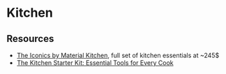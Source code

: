 # Kitchen

## Resources

- [The Iconics by Material Kitchen](https://materialkitchen.com/products/the-iconics), full set of kitchen essentials at ~245$
- [The Kitchen Starter Kit: Essential Tools for Every Cook](https://www.seriouseats.com/basic-starter-kitchen-equipment)

